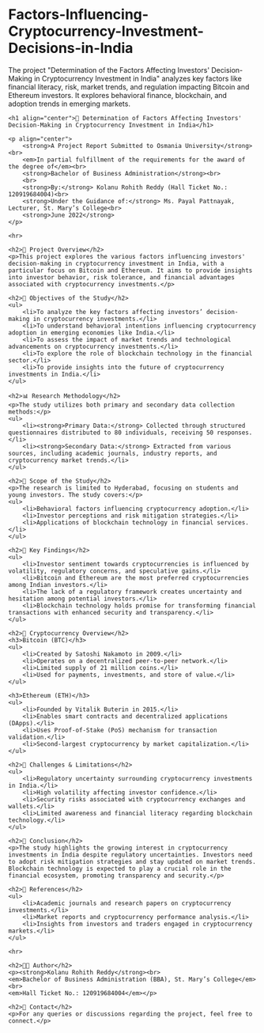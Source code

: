 # Factors-Influencing-Cryptocurrency-Investment-Decisions-in-India
The project "Determination of the Factors Affecting Investors' Decision-Making in Cryptocurrency Investment in India" analyzes key factors like financial literacy, risk, market trends, and regulation impacting Bitcoin and Ethereum investors. It explores behavioral finance, blockchain, and adoption trends in emerging markets​.
<!DOCTYPE html>
<html lang="en">
<head>
    <meta charset="UTF-8">
    <meta name="viewport" content="width=device-width, initial-scale=1.0">
    <title>README - Cryptocurrency Investment Analysis</title>
</head>
<body>

    <h1 align="center">📄 Determination of Factors Affecting Investors' Decision-Making in Cryptocurrency Investment in India</h1>

    <p align="center">
        <strong>A Project Report Submitted to Osmania University</strong><br>
        <em>In partial fulfillment of the requirements for the award of the degree of</em><br>
        <strong>Bachelor of Business Administration</strong><br>
        <br>
        <strong>By:</strong> Kolanu Rohith Reddy (Hall Ticket No.: 120919684004)<br>
        <strong>Under the Guidance of:</strong> Ms. Payal Pattnayak, Lecturer, St. Mary’s College<br>
        <strong>June 2022</strong>
    </p>

    <hr>

    <h2>📌 Project Overview</h2>
    <p>This project explores the various factors influencing investors' decision-making in cryptocurrency investment in India, with a particular focus on Bitcoin and Ethereum. It aims to provide insights into investor behavior, risk tolerance, and financial advantages associated with cryptocurrency investments.</p>

    <h2>🎯 Objectives of the Study</h2>
    <ul>
        <li>To analyze the key factors affecting investors’ decision-making in cryptocurrency investments.</li>
        <li>To understand behavioral intentions influencing cryptocurrency adoption in emerging economies like India.</li>
        <li>To assess the impact of market trends and technological advancements on cryptocurrency investments.</li>
        <li>To explore the role of blockchain technology in the financial sector.</li>
        <li>To provide insights into the future of cryptocurrency investments in India.</li>
    </ul>

    <h2>📊 Research Methodology</h2>
    <p>The study utilizes both primary and secondary data collection methods:</p>
    <ul>
        <li><strong>Primary Data:</strong> Collected through structured questionnaires distributed to 80 individuals, receiving 50 responses.</li>
        <li><strong>Secondary Data:</strong> Extracted from various sources, including academic journals, industry reports, and cryptocurrency market trends.</li>
    </ul>

    <h2>🔎 Scope of the Study</h2>
    <p>The research is limited to Hyderabad, focusing on students and young investors. The study covers:</p>
    <ul>
        <li>Behavioral factors influencing cryptocurrency adoption.</li>
        <li>Investor perceptions and risk mitigation strategies.</li>
        <li>Applications of blockchain technology in financial services.</li>
    </ul>

    <h2>📌 Key Findings</h2>
    <ul>
        <li>Investor sentiment towards cryptocurrencies is influenced by volatility, regulatory concerns, and speculative gains.</li>
        <li>Bitcoin and Ethereum are the most preferred cryptocurrencies among Indian investors.</li>
        <li>The lack of a regulatory framework creates uncertainty and hesitation among potential investors.</li>
        <li>Blockchain technology holds promise for transforming financial transactions with enhanced security and transparency.</li>
    </ul>

    <h2>📌 Cryptocurrency Overview</h2>
    <h3>Bitcoin (BTC)</h3>
    <ul>
        <li>Created by Satoshi Nakamoto in 2009.</li>
        <li>Operates on a decentralized peer-to-peer network.</li>
        <li>Limited supply of 21 million coins.</li>
        <li>Used for payments, investments, and store of value.</li>
    </ul>

    <h3>Ethereum (ETH)</h3>
    <ul>
        <li>Founded by Vitalik Buterin in 2015.</li>
        <li>Enables smart contracts and decentralized applications (DApps).</li>
        <li>Uses Proof-of-Stake (PoS) mechanism for transaction validation.</li>
        <li>Second-largest cryptocurrency by market capitalization.</li>
    </ul>

    <h2>📌 Challenges & Limitations</h2>
    <ul>
        <li>Regulatory uncertainty surrounding cryptocurrency investments in India.</li>
        <li>High volatility affecting investor confidence.</li>
        <li>Security risks associated with cryptocurrency exchanges and wallets.</li>
        <li>Limited awareness and financial literacy regarding blockchain technology.</li>
    </ul>

    <h2>📌 Conclusion</h2>
    <p>The study highlights the growing interest in cryptocurrency investments in India despite regulatory uncertainties. Investors need to adopt risk mitigation strategies and stay updated on market trends. Blockchain technology is expected to play a crucial role in the financial ecosystem, promoting transparency and security.</p>

    <h2>📌 References</h2>
    <ul>
        <li>Academic journals and research papers on cryptocurrency investments.</li>
        <li>Market reports and cryptocurrency performance analysis.</li>
        <li>Insights from investors and traders engaged in cryptocurrency markets.</li>
    </ul>

    <hr>

    <h2>👨‍💻 Author</h2>
    <p><strong>Kolanu Rohith Reddy</strong><br>
    <em>Bachelor of Business Administration (BBA), St. Mary’s College</em><br>
    <em>Hall Ticket No.: 120919684004</em></p>

    <h2>📩 Contact</h2>
    <p>For any queries or discussions regarding the project, feel free to connect.</p>

</body>
</html>
